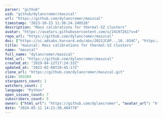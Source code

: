 ```yaml
---
parser: "github"
uid: "github/dylancromer/maszcal"
url: "https://github.com/dylancromer/maszcal"
timestamp: "2023-10-23 11:36:24.240526"
description: "Mass calibrations for thermal-SZ clusters"
avatar: "https://avatars.githubusercontent.com/u/24197261?v=4"
repo_url: "https://github.com/dylancromer/maszcal"
doi: ["https://ui.adsabs.harvard.edu/abs/2022JCAP...10..034C", "https://ui.adsabs.harvard.edu/abs/2023ascl.soft09013C/abstract"]
title: "maszcal: Mass calibrations for thermal-SZ clusters"
name: "maszcal"
full_name: "dylancromer/maszcal"
html_url: "https://github.com/dylancromer/maszcal"
created_at: "2019-04-12T17:24:33Z"
updated_at: "2023-02-08T20:45:17Z"
clone_url: "https://github.com/dylancromer/maszcal.git"
size: 103204
stargazers_count: 1
watchers_count: 1
language: "Python"
open_issues_count: 7
subscribers_count: 5
owner: {"html_url": "https://github.com/dylancromer", "avatar_url": "https://avatars.githubusercontent.com/u/24197261?v=4", "login": "dylancromer", "type": "User"}
date: "2024-05-11 14:21:30.484778"
---
```

